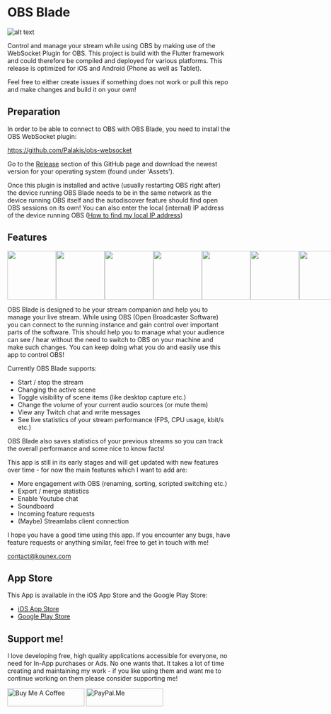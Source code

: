 # OBS Blade

![alt text](https://assets.kounex.com/images/obs-blade/store_banner.png 'OBS Blade Store Banner')

Control and manage your stream while using OBS by making use of the WebSocket Plugin for OBS. This project is build with the Flutter framework and could therefore be compiled and deployed for various platforms. This release is optimized for iOS and Android (Phone as well as Tablet).

Feel free to either create issues if something does not work or pull this repo and make changes and build it on your own!

## Preparation

In order to be able to connect to OBS with OBS Blade, you need to install the OBS WebSocket plugin:

https://github.com/Palakis/obs-websocket

Go to the [Release](https://github.com/Palakis/obs-websocket/releases) section of this GitHub page and download the newest version for your operating system (found under 'Assets').

Once this plugin is installed and active (usually restarting OBS right after) the device running OBS Blade needs to be in the same network as the device running OBS itself and the autodiscover feature should find open OBS sessions on its own! You can also enter the local (internal) IP address of the device running OBS ([How to find my local IP address](https://www.whatismybrowser.com/detect/what-is-my-local-ip-address))

## Features

<div align="center">
  <div style="display: flex; align-items: flex-start;">
    <img src="https://assets.kounex.com/images/obs-blade/i_1.png" width="110">
    <img src="https://assets.kounex.com/images/obs-blade/i_2.png" width="110">
    <img src="https://assets.kounex.com/images/obs-blade/i_3.png" width="110">
    <img src="https://assets.kounex.com/images/obs-blade/i_4.png" width="110">
    <img src="https://assets.kounex.com/images/obs-blade/i_5.png" width="110">
    <img src="https://assets.kounex.com/images/obs-blade/i_6.png" width="110">
    <img src="https://assets.kounex.com/images/obs-blade/i_7.png" width="110">
  </div>
</div>

OBS Blade is designed to be your stream companion and help you to manage your live stream. While using OBS (Open Broadcaster Software) you can connect to the running instance and gain control over important parts of the software. This should help you to manage what your audience can see / hear without the need to switch to OBS on your machine and make such changes. You can keep doing what you do and easily use this app to control OBS!

Currently OBS Blade supports:

- Start / stop the stream
- Changing the active scene
- Toggle visibility of scene items (like desktop capture etc.)
- Change the volume of your current audio sources (or mute them)
- View any Twitch chat and write messages
- See live statistics of your stream performance (FPS, CPU usage, kbit/s etc.)

OBS Blade also saves statistics of your previous streams so you can track the overall performance and some nice to know facts!

This app is still in its early stages and will get updated with new features over time - for now the main features which I want to add are:

- More engagement with OBS (renaming, sorting, scripted switching etc.)
- Export / merge statistics
- Enable Youtube chat
- Soundboard
- Incoming feature requests
- (Maybe) Streamlabs client connection

I hope you have a good time using this app. If you encounter any bugs, have feature requests or anything similar, feel free to get in touch with me!

contact@kounex.com

## App Store

This App is available in the iOS App Store and the Google Play Store:

- [iOS App Store](https://apps.apple.com/de/app/obs-blade/id1523915884?l=en)
- [Google Play Store](https://play.google.com/store/apps/details?id=com.kounex.obs_blade)

## Support me!

I love developing free, high quality applications accessible for everyone, no need for In-App purchases or Ads. No one wants that. It takes a lot of time creating and maintaining my work - if you like using them and want me to continue working on them please consider supporting me!

<a href="https://www.buymeacoffee.com/Kounex" target="_blank"><img src="https://cdn.buymeacoffee.com/buttons/default-orange.png" alt="Buy Me A Coffee" height="41" width="174"></a>
<a href="https://paypal.me/Kounex" target="_blank"><img src="https://assets.kounex.com/images/general/paypal-me-logo.png" alt="PayPal.Me" height="41"  width="174"></a>
